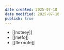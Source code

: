 ```yaml
---
date created: 2025-07-10
date modified: 2025-07-10
publish: true
---
```


- [[noteey]]
- [[mefo]]
- [[flexnote]]